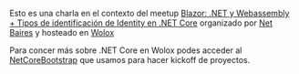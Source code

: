 Esto es una charla en el contexto del meetup [Blazor: .NET y Webassembly + Tipos de identificación de Identity en .NET Core](https://www.meetup.com/es-ES/Net-Baires/events/250377810/) organizado por [Net Baires](https://www.meetup.com/es-ES/Net-Baires/) y hosteado en [Wolox](https://www.wolox.com.ar/)

Para concer más sobre .NET Core en Wolox podes acceder al [NetCoreBootstrap](https://github.com/Wolox/netcore-bootstrap) que usamos para hacer kickoff de proyectos.
